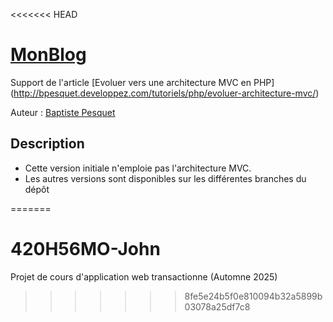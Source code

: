 <<<<<<< HEAD
# [MonBlog](http://github.com/bpesquet/MonBlog)

Support de l'article [Evoluer vers une architecture MVC en PHP] (http://bpesquet.developpez.com/tutoriels/php/evoluer-architecture-mvc/)

Auteur : [Baptiste Pesquet](https://github.com/bpesquet)


## Description

* Cette version initiale n'emploie pas l'architecture MVC.
* Les autres versions sont disponibles sur les différentes branches du dépôt

=======
# 420H56MO-John
Projet de cours d'application web transactionne (Automne 2025)
>>>>>>> 8fe5e24b5f0e810094b32a5899b03078a25df7c8
